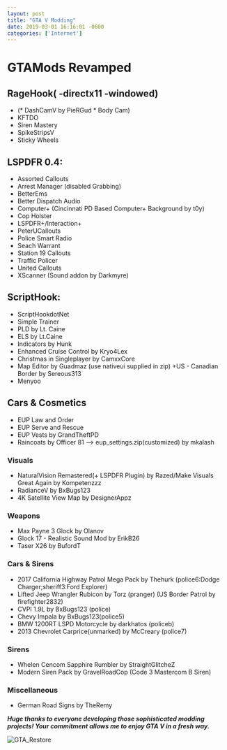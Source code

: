 ```yaml
--- 
layout: post
title: "GTA V Modding" 
date: 2019-03-01 16:16:01 -0600 
categories: ['Internet']
--- 
```


# GTAMods Revamped

## RageHook( -directx11 -windowed)
* (* DashCamV by PieRGud * Body Cam)
* KFTDO
* Siren Mastery
* SpikeStripsV
* Sticky Wheels

## LSPDFR 0.4:
* Assorted Callouts
* Arrest Manager (disabled Grabbing)
* BetterEms
* Better Dispatch Audio
* Computer+ (Cincinnati PD Based Computer+ Background by t0y)
* Cop Holster
* LSPDFR+/Interaction+
* PeterUCallouts
* Police Smart Radio
* Seach Warrant
* Station 19 Callouts
* Traffic Policer
* United Callouts
* XScanner (Sound addon by Darkmyre)

## ScriptHook:
* ScriptHookdotNet
* Simple Trainer
* PLD by Lt. Caine
* ELS by Lt.Caine
* Indicators by Hunk
* Enhanced Cruise Control by Kryo4Lex 
* Christmas in Singleplayer by CamxxCore
* Map Editor by Guadmaz (use nativeui supplied in zip)
 +US - Canadian Border by Sereous313
 * Menyoo


## Cars & Cosmetics
* EUP Law and Order
* EUP Serve and Rescue
* EUP Vests by GrandTheftPD
* Raincoats by Officer 81
--> eup_settings.zip(customized) by mkalash

### Visuals
* NaturalVision Remastered(+ LSPDFR Plugin) by Razed/Make Visuals Great Again by Kompetenzzz
* RadianceV by BxBugs123
* 4K Satellite View Map by DesignerAppz


### Weapons
* Max Payne 3 Glock by Olanov
* Glock 17 - Realistic Sound Mod by ErikB26
* Taser X26 by BufordT

### Cars & Sirens
* 2017 California Highway Patrol Mega Pack by Thehurk (police6:Dodge Charger;sheriff3:Ford Explorer)
* Lifted Jeep Wrangler Rubicon by Torz (pranger)
  (US Border Patrol by  firefighter2832)
* CVPI 1.9L by BxBugs123 (police)
* Chevy Impala by BxBugs123(police5)
* BMW 1200RT LSPD Motorcycle by darkhatos (policeb)
* 2013 Chevrolet Carprice(unmarked) by McCreary (police7) 

### Sirens
* Whelen Cencom Sapphire Rumbler by StraightGlitcheZ 
* Modern Siren Pack by GravelRoadCop (Code 3 Mastercom B Siren)

### Miscellaneous
* German Road Signs by TheRemy

___Huge thanks to everyone developing those sophisticated modding projects! Your commitment allows me to enjoy GTA V in a fresh way.___

![GTA_Restore](https://worstaim.eu/images/clean_gta_folder_full.png)





 
